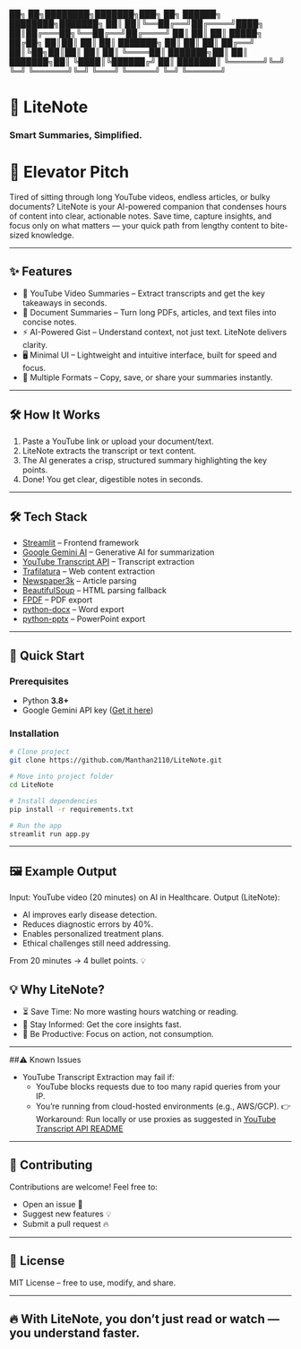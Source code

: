 ██╗     ██╗████████╗███████╗███╗   ██╗ ██████╗ ████████╗███████╗
██║     ██║╚══██╔══╝██╔════╝████╗  ██║██╔═══██╗╚══██╔══╝██╔════╝
██║     ██║   ██║   █████╗  ██╔██╗ ██║██║   ██║   ██║   ███████╗
██║     ██║   ██║   ██╔══╝  ██║╚██╗██║██║   ██║   ██║   ╚════██║
███████╗██║   ██║   ███████╗██║ ╚████║╚██████╔╝   ██║   ███████║
╚══════╝╚═╝   ╚═╝   ╚══════╝╚═╝  ╚═══╝ ╚═════╝    ╚═╝   ╚══════╝


# 📘 LiteNote
### Smart Summaries, Simplified.

# 🚀 Elevator Pitch
Tired of sitting through long YouTube videos, endless articles, or bulky documents? LiteNote is your AI-powered companion that condenses hours of content into clear, actionable notes. Save time, capture insights, and focus only on what matters — your quick path from lengthy content to bite-sized knowledge.

---

## ✨ Features
- 🎥 YouTube Video Summaries – Extract transcripts and get the key takeaways in seconds.
- 📄 Document Summaries – Turn long PDFs, articles, and text files into concise notes.
- ⚡ AI-Powered Gist – Understand context, not just text. LiteNote delivers clarity.
- 🖥️ Minimal UI – Lightweight and intuitive interface, built for speed and focus.
- 🔄 Multiple Formats – Copy, save, or share your summaries instantly.

---

## 🛠️ How It Works
1. Paste a YouTube link or upload your document/text.
2. LiteNote extracts the transcript or text content.
3. The AI generates a crisp, structured summary highlighting the key points.
4. Done! You get clear, digestible notes in seconds.

---

## 🛠️ Tech Stack  

- [Streamlit](https://streamlit.io/) – Frontend framework  
- [Google Gemini AI](https://ai.google/) – Generative AI for summarization  
- [YouTube Transcript API](https://github.com/jdepoix/youtube-transcript-api) – Transcript extraction  
- [Trafilatura](https://trafilatura.readthedocs.io/) – Web content extraction  
- [Newspaper3k](https://newspaper.readthedocs.io/) – Article parsing  
- [BeautifulSoup](https://www.crummy.com/software/BeautifulSoup/) – HTML parsing fallback  
- [FPDF](https://pyfpdf.github.io/fpdf2/) – PDF export  
- [python-docx](https://python-docx.readthedocs.io/) – Word export  
- [python-pptx](https://python-pptx.readthedocs.io/) – PowerPoint export  

---

## 🚀 Quick Start

### Prerequisites
- Python **3.8+**
- Google Gemini API key ([Get it here](https://makersuite.google.com/app/apikey))

### Installation

```bash
# Clone project
git clone https://github.com/Manthan2110/LiteNote.git

# Move into project folder
cd LiteNote

# Install dependencies
pip install -r requirements.txt

# Run the app
streamlit run app.py
```

---

## 🖼️ Example Output
Input: YouTube video (20 minutes) on AI in Healthcare.
Output (LiteNote):
  - AI improves early disease detection.
  - Reduces diagnostic errors by 40%.
  - Enables personalized treatment plans.
  - Ethical challenges still need addressing.

From 20 minutes → 4 bullet points. 💡


## 💡 Why LiteNote?
- ⏳ Save Time: No more wasting hours watching or reading.
- 🧠 Stay Informed: Get the core insights fast.
- 🎯 Be Productive: Focus on action, not consumption.
  
---

##⚠️ Known Issues
- YouTube Transcript Extraction may fail if:
    - YouTube blocks requests due to too many rapid queries from your IP.
    - You’re running from cloud-hosted environments (e.g., AWS/GCP).
      👉 Workaround: Run locally or use proxies as suggested in [YouTube Transcript API README](https://github.com/jdepoix/youtube-transcript-api#working-around-ip-bans-requestblocked-or-ipblocked-exception)

---

## 🤝 Contributing
Contributions are welcome! Feel free to:
- Open an issue 🐞
- Suggest new features 💡
- Submit a pull request 🔥

---

## 📜 License
MIT License – free to use, modify, and share.

---

## 🔥 With LiteNote, you don’t just read or watch — you understand faster.
